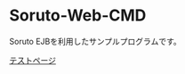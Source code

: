# Soruto-Web-CMD
Soruto EJBを利用したサンプルプログラムです。

[テストページ](https://github.com/SorutoProject/Soruto-Web-CMD/)
